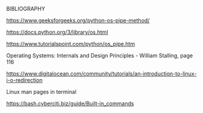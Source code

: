 BIBLIOGRAPHY

https://www.geeksforgeeks.org/python-os-pipe-method/

https://docs.python.org/3/library/os.html

https://www.tutorialspoint.com/python/os_pipe.htm

Operating Systems: Internals and Design Principles - William Stalling, page 116

https://www.digitalocean.com/community/tutorials/an-introduction-to-linux-i-o-redirection

Linux man pages in terminal

https://bash.cyberciti.biz/guide/Built-in_commands
